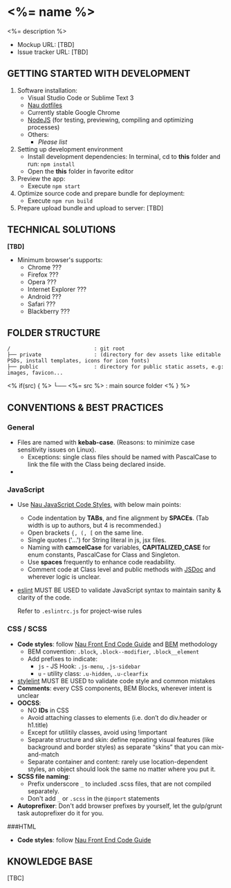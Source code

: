 <%= name %>
==============================

<%= description %>

- Mockup URL: [TBD]
- Issue tracker URL: [TBD]


GETTING STARTED WITH DEVELOPMENT
--------------------------------

1. Software installation:
    - Visual Studio Code or Sublime Text 3
    - [Nau dotfiles][]
    - Currently stable Google Chrome
    - [NodeJS][] (for testing, previewing, compiling and optimizing processes)
    - Others:
        + _Please list_
2. Setting up development environment
    - Install development dependencies: In terminal, cd to __this__ folder and run: `npm install`
    - Open the __this__ folder in favorite editor
3. Preview the app:
    - Execute `npm start`
4. Optimize source code and prepare bundle for deployment:
    - Execute `npm run build`
5. Prepare upload bundle and upload to server: [TBD]


TECHNICAL SOLUTIONS
-------------------

**[TBD]**

- Minimum browser's supports:
    + Chrome ???
    + Firefox ???
    + Opera ???
    + Internet Explorer ???
    + Android ???
    + Safari ???
    + Blackberry ???

FOLDER STRUCTURE
----------------

    /                           : git root
    ├── private                 : (directory for dev assets like editable PSDs, install templates, icons for icon fonts)
    ├── public                  : directory for public static assets, e.g: images, favicon...
<% if(src) { %>    └── <%= src %>                     : main source folder
<% } %>

CONVENTIONS & BEST PRACTICES
----------------------------

### General

- Files are named with **kebab-case**. (Reasons: to minimize case sensitivity issues on Linux).
    - Exceptions: single class files should be named with PascalCase to link the file with the Class being declared inside.
-

### JavaScript

- Use [Nau JavaScript Code Styles][], with below main points:
    - Code indentation by **TABs**, and fine alignment by **SPACEs**. (Tab width is up to authors, but 4 is recommended.)
    - Open brackets `{, (, [` on the same line.
    - Single quotes ('...') for String literal in js, jsx files.
    - Naming with **camcelCase** for variables, **CAPITALIZED_CASE** for enum constants, PascalCase for Class and Singleton.
    - Use **spaces** frequently to enhance code readability.
    - Comment code at Class level and public methods with [JSDoc][] and wherever logic is unclear.
- [eslint][] MUST BE USED to validate JavaScript syntax to maintain sanity & clarity of the code.

    Refer to `.eslintrc.js` for project-wise rules

### CSS / SCSS
- __Code styles__: follow [Nau Front End Code Guide][] and [BEM][] methodology
    + BEM convention: `.block`, `.block--modifier`, `.block__element`
    + Add prefixes to indicate:
        - `js` - JS Hook: `.js-menu`, `.js-sidebar`
        - `u` - utility class: `.u-hidden`, `.u-clearfix`
- [stylelint][] MUST BE USED to validate code style and common mistakes
- __Comments__: every CSS components, BEM Blocks, wherever intent is unclear
- __OOCSS__:
    + NO **IDs** in CSS
    + Avoid attaching classes to elements (i.e. don’t do div.header or h1.title)
    + Except for utilitily classes, avoid using !important
    + Separate structure and skin: define repeating visual features (like background and border styles) as separate “skins” that you can mix-and-match
    + Separate container and content: rarely use location-dependent styles, an object should look the same no matter where you put it.
- __SCSS file naming__:
    + Prefix underscore `_` to included .scss files, that are not compiled separately.
    + Don't add `_` or `.scss` in the `@import` statements
- __Autoprefixer__: Don't add browser prefixes by yourself, let the gulp/grunt task autoprefixer do it for you.

###HTML

- __Code styles__: follow [Nau Front End Code Guide][]

## KNOWLEDGE BASE

[TBC]

[BEM]: https://css-tricks.com/bem-101/
[eslint]: http://eslint.org/
[GulpJS]: http://gulpjs.com/
[Handlebars]: http://handlebarsjs.com/
[JSDoc]: http://usejsdoc.org/
[Nau dotfiles]: https://github.com/naustudio/dotfiles
[Nau Front End Code Guide]: http://code.naustud.io/code-guide
[Nau JavaScript Code Styles]: http://code.naustud.io/javascript
[NodeJS]: http://nodejs.org/
[SASS]: http://sass-lang.com/
[stylelint]: http://stylelint.io
